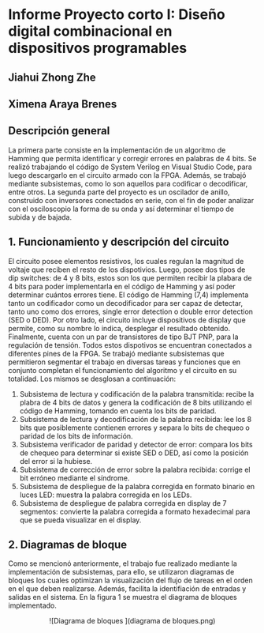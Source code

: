 # Informe Proyecto corto I: Diseño digital combinacional en dispositivos programables 
## Jiahui Zhong Zhe 
## Ximena Araya Brenes 
## Descripción general 
La primera parte consiste en la implementación de un algoritmo de Hamming que permita identificar y corregir errores en palabras de 4 bits. Se realizó trabajando el código de System Verilog en Visual Studio Code, para luego descargarlo en el circuito armado con la FPGA. Además, se trabajó mediante subsistemas, como lo son aquellos para codificar o decodificar, entre otros. La segunda parte del proyecto es un oscilador de anillo, construido con inversores conectados en serie, con el fin de poder analizar con el osciloscopio la forma de su onda y así determinar el tiempo de subida y de bajada. 
## 1. Funcionamiento y descripción del circuito 
El circuito posee elementos resistivos, los cuales regulan la magnitud de voltaje que reciben el resto de los dispotivios. Luego, posee dos tipos de dip switches: de 4 y 8 bits, estos son los que permiten recibir la plabara de 4 bits para poder implementarla en el código de Hamming y así poder determinar cuántos errores tiene. El código de Hamming (7,4) implementa tanto un codificador como un decodificador para ser capaz de detectar, tanto uno como dos errores, single error detection o double error detection (SED o DED). Por otro lado, el circuito incluye dispositivos de display que permite, como su nombre lo indica, desplegar el resultado obtenido. Finalmente, cuenta con un par de transistores de tipo BJT PNP, para la regulación de tensión. Todos estos dispotivos se encuentran conectados a diferentes pines de la FPGA. 
Se trabajó mediante subsistemas que permitieron segmentar el trabajo en diversas tareas y funciones que en conjunto completan el funcionamiento del algoritmo y el circuito en su totalidad. Los mismos se desglosan a continuación: 
1. Subsistema de lectura y codificación de la palabra transmitida: recibe la plabra de 4 bits de datos y genera la codificación de 8 bits utilizando el código de Hamming, tomando en cuenta los bits de paridad. 
2. Subsistema de lectura y decodificación de la palabra recibida: lee los 8 bits que posiblemente contienen errores y separa lo bits de chequeo o paridad de los bits de información.
3. Subsistema verificador de paridad y detector de error: compara los bits de chequeo para determinar si existe SED o DED, así como la posición del error si la hubiese. 
4. Subsistema de corrección de error sobre la palabra recibida: corrige el bit erróneo mediante el síndrome.
5. Subsistema de despliegue de la palabra corregida en formato binario en luces LED: muestra la palabra corregida en los LEDs. 
6. Subsistema de despliegue de palabra corregida en display de 7 segmentos: convierte la palabra corregida a formato hexadecimal para que se pueda visualizar en el display. 
## 2. Diagramas de bloque 
Como se mencionó anteriormente, el trabajo fue realizado mediante la implementación de subsistemas, para ello, se utilizaron diagramas de bloques los cuales optimizan la visualización del flujo de tareas en el orden en el que deben realizarse. Además, facilita la identifiación de entradas y salidas en el sistema. En la figura 1 se muestra el diagrama de bloques implementado. 
<center>
 ![Diagrama de bloques ](diagrama de bloques.png)

</center>



